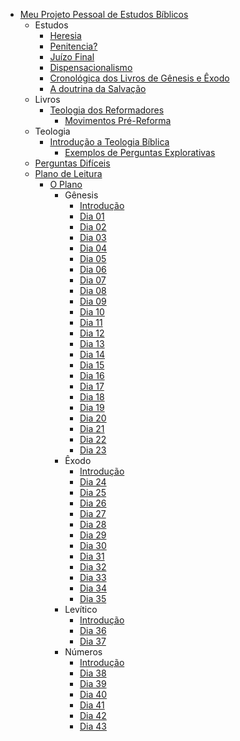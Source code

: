 * [Meu Projeto Pessoal de Estudos Bíblicos](README.md)
  * Estudos
    * [Heresia](estudos/heresia.md)
    * [Penitencia?](estudos/penitencia.md)
    * [Juízo Final](estudos/apocalipse20.md)
    * [Dispensacionalismo](estudos/as-dispensa%C3%A7%C3%B5es.md)
    * [Cronológica dos Livros de Gênesis e Êxodo](estudos/cronologia-genesis-exodo.md)
    * [A doutrina da Salvação](estudos/soteriologia.md)
  * Livros
    * [Teologia dos Reformadores](Livros/Teologia_dos_reformadores/Teologia%20dos%20Reformadores.md)
      * [Movimentos Pré-Reforma](Livros/Teologia_dos_reformadores/Principais_temas/Movimentos%20Pr%C3%A9-Reforma.md)
  * Teologia
    * [Introdução a Teologia Bíblica](teologia/Introdu%C3%A7%C3%A3o%20da%20Teologia%20B%C3%ADblica.md)
      * [Exemplos de Perguntas Explorativas](teologia/Introdu%C3%A7%C3%A3o%20da%20Teologia%20B%C3%ADblica/Exemplos%20de%20Perguntas%20Explorativas.md)
  * [Perguntas Difíceis](artigos/perguntas_dificeis.md)
  * [Plano de Leitura](plano6meses/a_motivacao.md)
    * [O Plano](plano6meses/o_plano.md)
      * Gênesis
        * [Introdução](plano6meses/1-Genesis/genesis.md)
        * [Dia 01](plano6meses/1-Genesis/dia01.md)
        * [Dia 02](plano6meses/1-Genesis/dia02.md)
        * [Dia 03](plano6meses/1-Genesis/dia03.md)
        * [Dia 04](plano6meses/1-Genesis/dia04.md)
        * [Dia 05](plano6meses/1-Genesis/dia05.md)
        * [Dia 06](plano6meses/1-Genesis/dia06.md)
        * [Dia 07](plano6meses/1-Genesis/dia07.md)
        * [Dia 08](plano6meses/1-Genesis/dia08.md)
        * [Dia 09](plano6meses/1-Genesis/dia09.md)
        * [Dia 10](plano6meses/1-Genesis/dia10.md)
        * [Dia 11](plano6meses/1-Genesis/dia11.md)
        * [Dia 12](plano6meses/1-Genesis/dia12.md)
        * [Dia 13](plano6meses/1-Genesis/dia13.md)
        * [Dia 14](plano6meses/1-Genesis/dia14.md)
        * [Dia 15](plano6meses/1-Genesis/dia15.md)
        * [Dia 16](plano6meses/1-Genesis/dia16.md)
        * [Dia 17](plano6meses/1-Genesis/dia17.md)
        * [Dia 18](plano6meses/1-Genesis/dia18.md)
        * [Dia 19](plano6meses/1-Genesis/dia19.md)
        * [Dia 20](plano6meses/1-Genesis/dia20.md)
        * [Dia 21](plano6meses/1-Genesis/dia21.md)
        * [Dia 22](plano6meses/1-Genesis/dia22.md)
        * [Dia 23](plano6meses/1-Genesis/dia23.md)
      * Êxodo
        * [Introdução](plano6meses/2-Exodo/exodo.md)
        * [Dia 24](plano6meses/2-Exodo/dia24.md)
        * [Dia 25](plano6meses/2-Exodo/dia25.md)
        * [Dia 26](plano6meses/2-Exodo/dia26.md)
        * [Dia 27](plano6meses/2-Exodo/dia27.md)
        * [Dia 28](plano6meses/2-Exodo/dia28.md)
        * [Dia 29](plano6meses/2-Exodo/dia29.md)
        * [Dia 30](plano6meses/2-Exodo/dia30.md)
        * [Dia 31](plano6meses/2-Exodo/dia31.md)
        * [Dia 32](plano6meses/2-Exodo/dia32.md)
        * [Dia 33](plano6meses/2-Exodo/dia33.md)
        * [Dia 34](plano6meses/2-Exodo/dia34.md)
        * [Dia 35](plano6meses/2-Exodo/dia35.md)
      * Levítico
        * [Introdução](plano6meses/3-Levitico/levitico.md)
        * [Dia 36](plano6meses/3-Levitico/dia36.md)
        * [Dia 37](plano6meses/3-Levitico/dia37.md)
      * Números
        * [Introdução](plano6meses/4-Numeros/numeros.md)
        * [Dia 38](plano6meses/4-Numeros/dia38.md)
        * [Dia 39](plano6meses/4-Numeros/dia39.md)
        * [Dia 40](plano6meses/4-Numeros/dia40.md)
        * [Dia 41](plano6meses/4-Numeros/dia41.md)
        * [Dia 42](plano6meses/4-Numeros/dia42.md)
        * [Dia 43](plano6meses/4-Numeros/dia43.md)
